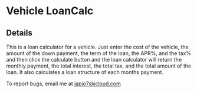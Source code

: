 # Vehicle LoanCalc

## Details
This is a loan calculator for a vehicle. Just enter the cost of the vehicle, the amount of the down payment, the term of the loan,
the APR%, and the tax% and then click the calculate button and the loan calculator will return the monthly payment, the total interest,
the total tax, and the total amount of the loan. It also calculates a loan structure of each months payment.

To report bugs, email me at japio7@icloud.com

